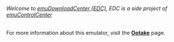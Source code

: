###### Welcome to [emuDownloadCenter (EDC)](https://github.com/PhoenixInteractiveNL/emuDownloadCenter/wiki/), EDC is a side project of [emuControlCenter](https://github.com/PhoenixInteractiveNL/emuControlCenter/wiki/)

For more information about this emulator, visit the [**Ootake**](https://github.com/PhoenixInteractiveNL/emuDownloadCenter/wiki/Emulator-ootake#menu) page.
